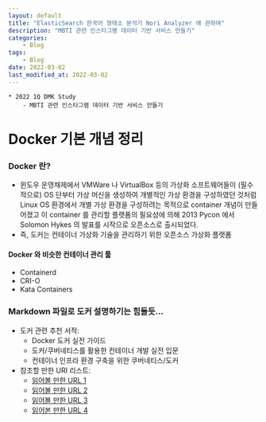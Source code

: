 ```yaml
---
layout: default
title: "ElasticSearch 한국어 형태소 분석기 Nori Analyzer 에 관하여"
description: "MBTI 관련 인스타그램 데이터 기반 서비스 만들기"
categories:
    - Blog
tags:
    - Blog
date: 2022-03-02
last_modified_at: 2022-03-02
---
```

```
* 2022 1Q DMK Study
    - MBTI 관련 인스타그램 데이터 기반 서비스 만들기
```
# Docker 기본 개념 정리

### Docker 란?
- 윈도우 운영채제에서 VMWare 나 VirtualBox 등의 가상화 소프트웨어들이 (필수적으로) OS 단부터 가상 머신을 생성하여 개별적인 가상 환경을 구성하였던 것처럼
  Linux OS 환경에서 개별 가상 환경을 구성하려는 목적으로 container 개념이 만들어졌고 
  이 container 를 관리할 플랫폼의 필요성에 의해 2013 Pycon 에서 Solomon Hykes 의 발표를 시작으로 오픈소스로 출시되었다.
- 즉, 도커는 컨테이너 가상화 기술을 관리하기 위한 오픈소스 가상화 플랫폼

#### Docker 와 비슷한 컨테이너 관리 툴
- Containerd
- CRI-O
- Kata Containers

### Markdown 파일로 도커 설명하기는 힘들듯...
* 도커 관련 추천 서적: 
  - Docker 도커 실전 가이드
  - 도커/쿠버네티스를 활용한 컨테이너 개발 실전 입문
  - 컨테이너 인프라 환경 구축을 위한 쿠버네티스/도커
* 참조할 만한 URI 리스트: 
    - [읽어볼 만한 URL 1](https://khj93.tistory.com/entry/Docker-Docker-%EA%B0%9C%EB%85%90)
    - [읽어볼 만한 URL 2](https://ooeunz.tistory.com/61)
    - [읽어볼 만한 URL 3](https://kibua20.tistory.com/135)
    - [읽어본 만한 URL 4](https://cultivo-hy.github.io/docker/image/usage/2019/03/14/Docker%EC%A0%95%EB%A6%AC/)
